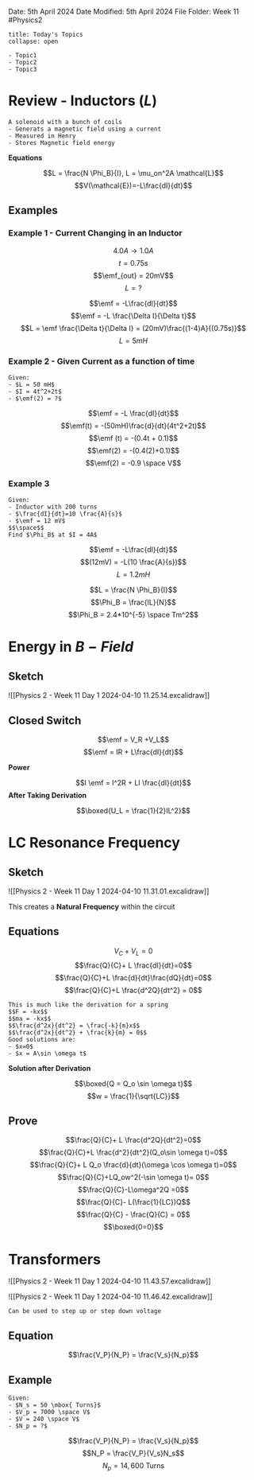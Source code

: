 Date: 5th April 2024
Date Modified: 5th April 2024
File Folder: Week 11
#Physics2

```ad-abstract
title: Today's Topics
collapse: open

- Topic1
- Topic2
- Topic3

```

$$\newcommand{\emf}{\mathcal{E}}$$
# Review - Inductors ($L$)

```ad-note
A solenoid with a bunch of coils
- Generats a magnetic field using a current
- Measured in Henry
- Stores Magnetic field energy
```

**Equations**

$$L = \frac{N \Phi_B}{I}, L = \mu_on^2A \mathcal{L}$$
$$V(\mathcal{E})=-L\frac{dI}{dt}$$


## Examples

### Example 1 - Current Changing in an Inductor


$$4.0A \to 1.0A$$
$$t = 0.75 s$$
$$\emf_{out} = 20mV$$
$$L=?$$

$$\emf = -L\frac{dI}{dt}$$
$$\emf = -L \frac{\Delta I}{\Delta t}$$
$$L = \emf \frac{\Delta t}{\Delta I} = (20mV)\frac{(1-4)A}{(0.75s)}$$
$$L = 5 mH$$

### Example 2 - Given Current as a function of time

```ad-question
Given:
- $L = 50 mH$
- $I = 4t^2+2t$
- $\emf(2) = ?$
```

$$\emf = -L \frac{dI}{dt}$$
$$\emf(t) = -(50mH)\frac{d}{dt}(4t^2+2t)$$
$$\emf (t) = -(0.4t + 0.1)$$
$$\emf(2) = -(0.4(2)+0.1)$$
$$\emf(2) = -0.9 \space V$$
### Example 3

```ad-question
Given:
- Inductor with 200 turns
- $\frac{dI}{dt}=10 \frac{A}{s}$
- $\emf = 12 mV$
$$\space$$
Find $\Phi_B$ at $I = 4A$
```

$$\emf = -L\frac{dI}{dt}$$
$$(12mV) = -L(10 \frac{A}{s})$$
$$L = 1.2mH$$

$$L = \frac{N \Phi_B}{I}$$
$$\Phi_B = \frac{IL}{N}$$
$$\Phi_B = 2.4*10^{-5} \space Tm^2$$

# Energy in $B-Field$

## Sketch

![[Physics 2 - Week 11 Day 1 2024-04-10 11.25.14.excalidraw]]

## Closed Switch

$$\emf = V_R +V_L$$
$$\emf = IR + L\frac{dI}{dt}$$

**Power**

$$I \emf = I^2R + LI \frac{dI}{dt}$$
**After Taking  Derivation**

$$\boxed{U_L = \frac{1}{2}IL^2}$$

# LC Resonance Frequency

## Sketch

![[Physics 2 - Week 11 Day 1 2024-04-10 11.31.01.excalidraw]]

This creates a **Natural Frequency** within the circuit

## Equations

$$V_C + V_L =0$$
$$\frac{Q}{C}+ L \frac{dI}{dt}=0$$
$$\frac{Q}{C}+L \frac{d}{dt}\frac{dQ}{dt}=0$$
$$\frac{Q}{C}+L \frac{d^2Q}{dt^2} = 0$$

```ad-note
This is much like the derivation for a spring
$$F = -kx$$
$$ma = -kx$$
$$\frac{d^2x}{dt^2} = \frac{-k}{m}x$$
$$\frac{d^2x}{dt^2} + \frac{k}{m} = 0$$
Good solutions are:
- $x=0$
- $x = A\sin \omega t$
```

**Solution after Derivation**

$$\boxed{Q = Q_o \sin \omega t}$$
$$w = \frac{1}{\sqrt{LC}}$$
## Prove

$$\frac{Q}{C}+ L \frac{d^2Q}{dt^2}=0$$
$$\frac{Q}{C}+L \frac{d^2}{dt^2}(Q_o\sin \omega t)=0$$
$$\frac{Q}{C}+ L Q_o \frac{d}{dt}(\omega \cos \omega t)=0$$
$$\frac{Q}{C}+LQ_ow^2(-\sin \omega t)= 0$$
$$\frac{Q}{C}-L\omega^2Q =0$$
$$\frac{Q}{C}- L(\frac{1}{LC})Q$$
$$\frac{Q}{C} - \frac{Q}{C} = 0$$
$$\boxed{0=0}$$
# Transformers

![[Physics 2 - Week 11 Day 1 2024-04-10 11.43.57.excalidraw]]

![[Physics 2 - Week 11 Day 1 2024-04-10 11.46.42.excalidraw]]

```ad-important
Can be used to step up or step down voltage
```

## Equation

$$\frac{V_P}{N_P} = \frac{V_s}{N_p}$$
## Example

```ad-question
Given:
- $N_s = 50 \mbox{ Turns}$
- $V_p = 7000 \space V$
- $V = 240 \space V$
- $N_p = ?$
```

$$\frac{V_P}{N_P} = \frac{V_s}{N_p}$$
$$N_P = \frac{V_P}{V_s}N_s$$
$$N_p = 14,600 \mbox{ Turns}$$
